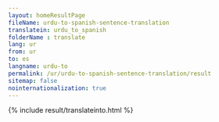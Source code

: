 ```yaml
---
layout: homeResultPage
fileName: urdu-to-spanish-sentence-translation
translatein: urdu_to_spanish
folderName : translate
lang: ur
from: ur
to: es
langname: urdu-to
permalink: /ur/urdu-to-spanish-sentence-translation/result
sitemap: false
nointernationalization: true
---
```

{% include result/translateinto.html %}

<script src="/js/result/translation.js" data-foldername="{{page.folderName}}" data-lang="{{page.lang}}"></script>

